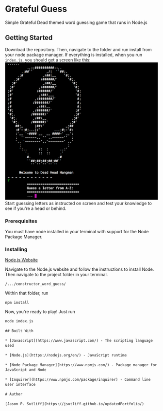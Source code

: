 # Grateful Guess
Simple Grateful Dead themed word guessing game that runs in Node.js

## Getting Started

Download the repository. Then, navigate to the folder and run install from your node package manager. If everything is installed, when you run `index.js`, you should get a screen like this:
![Grateful Guess](images/intro.png "Grateful Guess")
Start guessing letters as instructed on screen and test your knowledge to see if 
you're a head or behind. 

### Prerequisites

You must have node installed in your terminal with support for the Node Package Manager.

### Installing

[Node.js Website](https://nodejs.org/en/)

Navigate to the Node.js website and follow the instructions to install Node. Then navigate to the project folder in your terminal.
```
/.../constructor_word_guess/
```

Within that folder, run
```
npm install
```

Now, you're ready to play! Just run
```
node index.js

## Built With

* [Javascript](https://www.javascript.com/) - The scripting language used

* [Node.js](https://nodejs.org/en/) - JavaScript runtime

* [Node Package Manager](https://www.npmjs.com/) - Package manager for JavaScript and Node

* [Inquirer](https://www.npmjs.com/package/inquirer) - Command line user interface

# Author 

[Jason P. Sutliff](https://jsutliff.github.io/updatedPortfolio/)